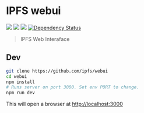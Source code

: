 IPFS webui
==========

[![](https://img.shields.io/badge/made%20by-Protocol%20Labs-blue.svg?style=flat-square)](http://ipn.io) [![](https://img.shields.io/badge/project-IPFS-blue.svg?style=flat-square)](http://ipfs.io/) [![](https://img.shields.io/badge/freenode-%23ipfs-blue.svg?style=flat-square)](http://webchat.freenode.net/?channels=%23ipfs) [![Dependency Status](https://david-dm.org/ipfs/webui.svg?style=flat-square)](https://david-dm.org/ipfs/webui)

> IPFS Web Interaface

## Dev

```bash
git clone https://github.com/ipfs/webui
cd webui
npm install
# Runs server on port 3000. Set env PORT to change.
npm run dev
```

This will open a browser at <http://localhost:3000>
